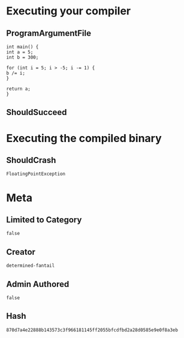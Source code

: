 # Executing your compiler

## ProgramArgumentFile

```
int main() {
int a = 5;
int b = 300;

for (int i = 5; i > -5; i -= 1) {
b /= i;
}

return a;
}
```

## ShouldSucceed

# Executing the compiled binary

## ShouldCrash

```
FloatingPointException
```

# Meta

## Limited to Category

```
false
```

## Creator

```
determined-fantail
```

## Admin Authored

```
false
```

## Hash

```
870d7a4e22888b143573c3f966181145ff2055bfcdfbd2a28d0585e9e0f8a3eb
```
